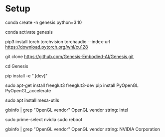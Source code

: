 # Setup

conda create -n genesis python=3.10

conda activate genesis

pip3 install torch torchvision torchaudio --index-url https://download.pytorch.org/whl/cu128

git clone https://github.com/Genesis-Embodied-AI/Genesis.git

cd Genesis

pip install -e ".[dev]"

sudo apt-get install freeglut3 freeglut3-dev
pip install PyOpenGL PyOpenGL_accelerate

sudo apt install mesa-utils

glxinfo | grep "OpenGL vendor"
OpenGL vendor string: Intel

sudo prime-select nvidia
sudo reboot

glxinfo | grep "OpenGL vendor"
OpenGL vendor string: NVIDIA Corporation



